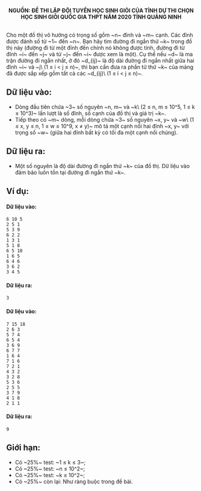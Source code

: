 **<center>NGUỒN: ĐỀ THI LẬP ĐỘI TUYỂN HỌC SINH GIỎI CỦA TỈNH DỰ THI CHỌN HỌC SINH GIỎI QUỐC GIA THPT NĂM 2020 TỈNH QUẢNG NINH</center>**
<br>

Cho một đồ thị vô hướng có trọng số gồm ~n~ đỉnh và ~m~ cạnh. Các đỉnh được đánh số từ ~1~ đến ~n~. 
Bạn hãy tìm đường đi ngắn thứ ~k~ trong đồ thị này (đường đi từ một đỉnh đến chính nó không được tính, đường đi từ đỉnh ~i~ đến ~j~ và từ ~j~ đến ~i~ được xem là một).
Cụ thể nếu ~d~ là ma trận đường đi ngắn nhất, ở đó ~d_{ij}~ là độ dài đường đi ngắn nhất giữa hai đỉnh ~i~ và ~j\ (1 ≤ i < j ≤ n)~, thì bạn cần đưa ra phần tử thứ ~k~ của mảng đã được sắp xếp gồm tất cả các ~d_{ij}\ (1 ≤ i < j ≤ n)~.

## Dữ liệu vào:
- Dòng đầu tiên chứa ~3~ số nguyên ~n, m~ và ~k\ (2 ≤ n, m ≤ 10^5, 1 ≤ k ≤ 10^3)~ lần lượt là số đỉnh, số cạnh của đồ thị và giá trị ~k~. 
- Tiếp theo có ~m~ dòng, mỗi dòng chứa ~3~ số nguyên ~x, y~ và ~w\ (1 ≤ x, y ≤ n, 1 ≤ w ≤ 10^9, x ≠ y)~ mô tả một cạnh nối hai đỉnh ~x, y~ với trọng số ~w~ (giữa hai đỉnh bất kỳ có tối đa một cạnh nối chúng).

## Dữ liệu ra:
- Một số nguyên là độ dài đường đi ngắn thứ ~k~ của đồ thị. Dữ liệu vào đảm bảo luôn tồn tại đường đi ngắn thứ ~k~.

## Ví dụ:
#### Dữ liệu vào:
```
6 10 5
2 5 1
5 3 9
6 2 2
1 3 1
5 1 8
6 5 10
1 6 5
6 4 6
3 6 2
3 4 5
```

#### Dữ liệu ra:
```
3
```

#### Dữ liệu vào:
```
7 15 18
2 6 3
5 7 4
6 5 4
3 6 9
6 7 7
1 6 4
7 1 6
7 2 1
4 3 2
3 2 8
5 3 6
2 5 5
3 7 9
4 1 8
2 1 1
```

#### Dữ liệu ra:
```
9
```

## Giới hạn:
- Có ~25\%~ test: ~1 ≤ k ≤ 3~;
- Có ~25\%~ test: ~n ≤ 10^2~;
- Có ~25\%~ test: ~k ≤ 10^2~;
- Có ~25\%~ còn lại: Như ràng buộc trong đề bài.